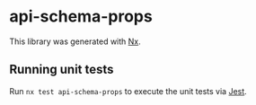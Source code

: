 # api-schema-props

This library was generated with [Nx](https://nx.dev).

## Running unit tests

Run `nx test api-schema-props` to execute the unit tests via [Jest](https://jestjs.io).
